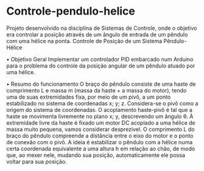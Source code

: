 # Controle-pendulo-helice
Projeto desenvolvido na disciplina de Sistemas de Controle, onde o objetivo era controlar a posição através de um ângulo de entrada de um pêndulo com uma hélice na ponta.
Controle de Posição de um Sistema Pêndulo-Hélice

•	Objetivo Geral
Implementar um controlador PID embarcado num Arduino para o problema do controle da posição angular de um pêndulo atuado por uma hélice.

•	Resumo do funcionamento
O braço do pêndulo consiste de uma haste de comprimento L e massa m (massa da haste + a massa do motor), tendo uma de suas extremidades fixa, por meio de um pivô, a um ponto estabilizado no sistema de coordenadas x; y; z. 
Considera-se o pivô como a origem do sistema de coordenadas. O acoplamento haste-pivô é tal que a haste se movimenta livremente no plano x; y, descrevendo um ângulo θ. À extremidade livre da haste é fixado um motor DC acoplado a uma hélice de massa muito pequena, vamos considerar desprezível. O comprimento L do braço do pêndulo compreende a distância entre o eixo do motor e o ponto de conexão com o pivô.
A ideia é estabilizar o pêndulo com a hélice numa certa coordenada equivalente a uma altura h em relação ao chão, de modo que, ao mexer nele, mudando sua posição, automaticamente ele possa voltar para sua posição.

